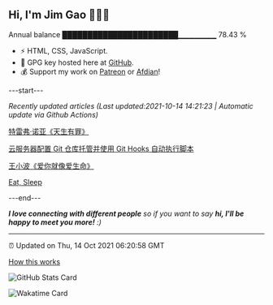 
<h2>Hi, I'm Jim Gao 👋👨‍💻</h2>

Annual balance    ███████████████████████▁▁▁▁▁▁▁   78.43 %

- ⚡ HTML, CSS, JavaScript.
- 🔑 GPG key hosted here at [GitHub](https://github.com/tianheg.gpg).
- 💰 Support my work on [Patreon](https://www.patreon.com/tianheg) or [Afdian](https://afdian.net/@tianheg)!

---start---

*Recently updated articles (Last updated:2021-10-14 14:21:23 | Automatic update via Github Actions)*

[特雷弗·诺亚《天生有罪》](https://blog.yidajiabei.xyz/posts/trevor-noah-born-a-crime/)

[云服务器配置 Git 仓库托管并使用 Git Hooks 自动执行脚本](https://blog.yidajiabei.xyz/posts/configure-git-with-server-and-use-git-hook/)

[王小波《爱你就像爱生命》](https://blog.yidajiabei.xyz/posts/wang-xiaobo-love-you-like-life/)

[Eat, Sleep](https://blog.yidajiabei.xyz/en/posts/eat-sleep/)

---end---

<em><b>I love connecting with different people</b> so if you want to say <b>hi, I'll be happy to meet you more!</b> :)</em>

---

⏰ Updated on Thu, 14 Oct 2021 06:20:58 GMT

[How this works](https://github.com/tianheg/tianheg/issues/1)

![GitHub Stats Card](https://tianheg-readme-stats.vercel.app/api?username=tianheg&show_icons=true)

![Wakatime Card](https://tianheg-readme-stats.vercel.app/api/wakatime?username=tianheg&layout=compact)
